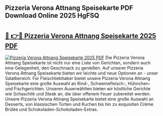 ## Pizzeria Verona Attnang Speisekarte PDF Download Online 2025 HgFSQ

# <h2><a href="http://gcb7cv.nevu.top/?p=Pizzeria+Verona+Attnang+Speisekarte">🔗 👉🔴 Pizzeria Verona Attnang Speisekarte 2025 PDF</a></h2>

[![Pizzeria Verona Attnang Speisekarte 2025 PDF](https://i.imgur.com/dBaPXMq.png)](http://gcb7cv.nevu.top/?p=Pizzeria+Verona+Attnang+Speisekarte)
Die Pizzeria Verona Attnang Speisekarte ist nicht nur eine Liste von Gerichten, sondern auch eine Gelegenheit, den Geschmack zu genießen. Auf unserer Pizzeria Verona Attnang Speisekarte bieten wir leichte und neue Optionen an - unser Salatbereich. Für Fleischliebhaber bietet unsere Pizzeria Verona Attnang Speisekarte eine große Auswahl an Rind-, Schweinefleisch-, Hühnchen- und Fischgerichten. Unseren Auserwählten bieten wir köstliche Gerichte wie Schaschlik und Steak an, die über offenem Feuer zubereitet werden. Unsere Pizzeria Verona Attnang Speisekarte bietet eine große Auswahl an Desserts, von klassischen Torten und Kuchen bis hin zu exquisiten Crème Brûlée und Schokoladen-Schokoladen-Extras.
